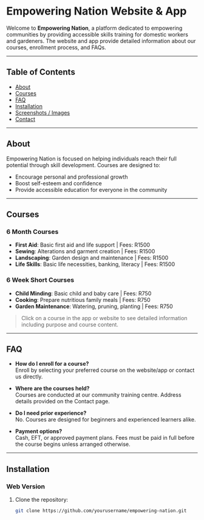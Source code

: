 # Empowering Nation Website & App

Welcome to **Empowering Nation**, a platform dedicated to empowering communities by providing accessible skills training for domestic workers and gardeners. The website and app provide detailed information about our courses, enrollment process, and FAQs.

---

## Table of Contents
- [About](#about)  
- [Courses](#courses)  
- [FAQ](#faq)  
- [Installation](#installation)  
- [Screenshots / Images](#screenshots--images)  
- [Contact](#contact)  

---

## About
Empowering Nation is focused on helping individuals reach their full potential through skill development. Courses are designed to:
- Encourage personal and professional growth  
- Boost self-esteem and confidence  
- Provide accessible education for everyone in the community  

---

## Courses

### 6 Month Courses
- **First Aid**: Basic first aid and life support | Fees: R1500  
- **Sewing**: Alterations and garment creation | Fees: R1500  
- **Landscaping**: Garden design and maintenance | Fees: R1500  
- **Life Skills**: Basic life necessities, banking, literacy | Fees: R1500  

### 6 Week Short Courses
- **Child Minding**: Basic child and baby care | Fees: R750  
- **Cooking**: Prepare nutritious family meals | Fees: R750  
- **Garden Maintenance**: Watering, pruning, planting | Fees: R750  

> Click on a course in the app or website to see detailed information including purpose and course content.

---

## FAQ
- **How do I enroll for a course?**  
  Enroll by selecting your preferred course on the website/app or contact us directly.  

- **Where are the courses held?**  
  Courses are conducted at our community training centre. Address details provided on the Contact page.  

- **Do I need prior experience?**  
  No. Courses are designed for beginners and experienced learners alike.  

- **Payment options?**  
  Cash, EFT, or approved payment plans. Fees must be paid in full before the course begins unless arranged otherwise.  


---

## Installation

### Web Version
1. Clone the repository:  
   ```bash
   git clone https://github.com/yourusername/empowering-nation.git
